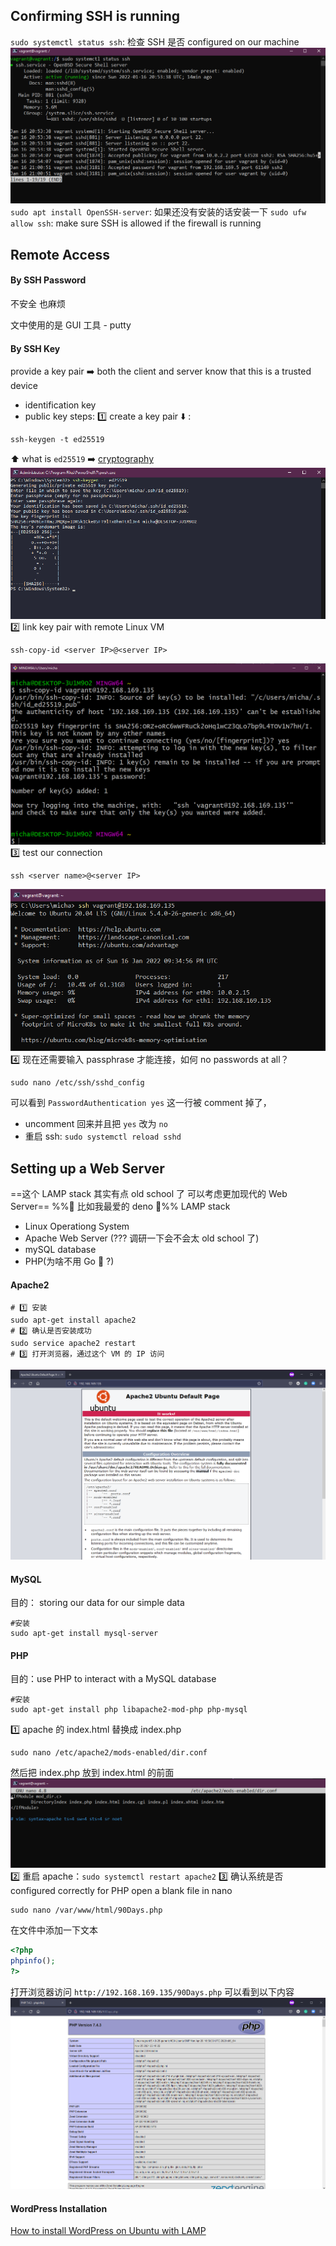 ## Confirming SSH is running
`sudo systemctl status ssh`: 检查 SSH 是否 configured on our machine
[![](https://github.com/MichaelCade/90DaysOfDevOps/raw/main/Days/Images/Day18_Linux3.png)](https://github.com/MichaelCade/90DaysOfDevOps/blob/main/Days/Images/Day18_Linux3.png) 
`sudo apt install OpenSSH-server`: 如果还没有安装的话安装一下
`sudo ufw allow ssh`: make sure SSH is allowed if the firewall is running

## Remote Access

#### By SSH Password

不安全 也麻烦

文中使用的是 GUI 工具 - putty

#### By SSH Key
provide a key pair ➡️ both the client and server know that this is a trusted device
- identification key
- public key
steps: 
1️⃣ create a key pair ⬇️ :
```shell
ssh-keygen -t ed25519
```
⬆️ what is `ed25519` ➡️ [cryptography](https://en.wikipedia.org/wiki/EdDSA#Ed25519) 
[![](https://github.com/MichaelCade/90DaysOfDevOps/raw/main/Days/Images/Day18_Linux7.png)](https://github.com/MichaelCade/90DaysOfDevOps/blob/main/Days/Images/Day18_Linux7.png) 
2️⃣ link key pair with remote Linux VM
```shell
ssh-copy-id <server IP>@<server IP>
```
[![](https://github.com/MichaelCade/90DaysOfDevOps/raw/main/Days/Images/Day18_Linux8.png)](https://github.com/MichaelCade/90DaysOfDevOps/blob/main/Days/Images/Day18_Linux8.png) 3️⃣ test our connection

```shell
ssh <server name>@<server IP>
```
[![](https://github.com/MichaelCade/90DaysOfDevOps/raw/main/Days/Images/Day18_Linux9.png)](https://github.com/MichaelCade/90DaysOfDevOps/blob/main/Days/Images/Day18_Linux9.png) 
4️⃣ 现在还需要输入 passphrase 才能连接，如何 no passwords at all？
```shell
sudo nano /etc/ssh/sshd_config
```
可以看到 `PasswordAuthentication yes` 这一行被 comment 掉了，
- uncomment 回来并且把 `yes` 改为 `no`
- 重启 ssh: `sudo systemctl reload sshd` 

## Setting up a Web Server 
==这个 LAMP stack 其实有点 old school 了 可以考虑更加现代的 Web Server==
%%🤩 比如我最爱的 deno 🦕%%
LAMP stack
- Linux Operationg System
- Apache Web Server (??? 调研一下会不会太 old school 了)
- mySQL database
- PHP(为啥不用 Go 🦦 ?)
#### Apache2
```shell
# 1️⃣ 安装
sudo apt-get install apache2 
# 2️⃣ 确认是否安装成功
sudo service apache2 restart
# 3️⃣ 打开浏览器，通过这个 VM 的 IP 访问
```
[![](https://github.com/MichaelCade/90DaysOfDevOps/raw/main/Days/Images/Day18_Linux10.png)](https://github.com/MichaelCade/90DaysOfDevOps/blob/main/Days/Images/Day18_Linux10.png)
#### MySQL
目的： storing our data for our simple data
```shell
#安装
sudo apt-get install mysql-server
```
#### PHP
目的：use PHP to interact with a MySQL database
```shell
#安装
sudo apt-get install php libapache2-mod-php php-mysql
```
1️⃣ apache 的 index.html 替换成 index.php
```shell
sudo nano /etc/apache2/mods-enabled/dir.conf
```
然后把 index.php 放到 index.html 的前面
[![](https://github.com/MichaelCade/90DaysOfDevOps/raw/main/Days/Images/Day18_Linux11.png)](https://github.com/MichaelCade/90DaysOfDevOps/blob/main/Days/Images/Day18_Linux11.png)
2️⃣ 重启 apache：`sudo systemctl restart apache2` 
3️⃣ 确认系统是否 configured correctly for PHP
open a blank file in nano
```shell
sudo nano /var/www/html/90Days.php
```
在文件中添加一下文本
```php
<?php
phpinfo();
?>
```
打开浏览器访问 `http://192.168.169.135/90Days.php` 可以看到以下内容
[![](https://github.com/MichaelCade/90DaysOfDevOps/raw/main/Days/Images/Day18_Linux12.png)](https://github.com/MichaelCade/90DaysOfDevOps/blob/main/Days/Images/Day18_Linux12.png) 
#### WordPress Installation
[How to install WordPress on Ubuntu with LAMP](https://blog.ssdnodes.com/blog/how-to-install-wordpress-on-ubuntu-18-04-with-lamp-tutorial/) 

